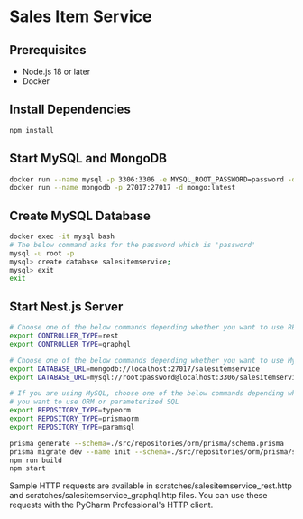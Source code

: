 # Sales Item Service

## Prerequisites

- Node.js 18 or later
- Docker

## Install Dependencies

```bash
npm install
```

## Start MySQL and MongoDB

```bash
docker run --name mysql -p 3306:3306 -e MYSQL_ROOT_PASSWORD=password -d mysql:latest
docker run --name mongodb -p 27017:27017 -d mongo:latest
```

## Create MySQL Database

```bash
docker exec -it mysql bash
# The below command asks for the password which is 'password'
mysql -u root -p
mysql> create database salesitemservice;
mysql> exit
exit
```

## Start Nest.js Server

```bash
# Choose one of the below commands depending whether you want to use REST or GraphQL
export CONTROLLER_TYPE=rest
export CONTROLLER_TYPE=graphql

# Choose one of the below commands depending whether you want to use MySQL or MongoDB
export DATABASE_URL=mongodb://localhost:27017/salesitemservice
export DATABASE_URL=mysql://root:password@localhost:3306/salesitemservice

# If you are using MySQL, choose one of the below commands depending whether 
# you want to use ORM or parameterized SQL
export REPOSITORY_TYPE=typeorm
export REPOSITORY_TYPE=prismaorm
export REPOSITORY_TYPE=paramsql

prisma generate --schema=./src/repositories/orm/prisma/schema.prisma
prisma migrate dev --name init --schema=./src/repositories/orm/prisma/schema.prisma
npm run build
npm start
```

Sample HTTP requests are available in scratches/salesitemservice_rest.http and
scratches/salesitemservice_graphql.http files.
You can use these requests with the PyCharm Professional's HTTP client.
